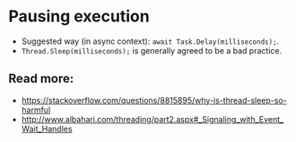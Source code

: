 # Pausing execution

* Suggested way (in async context): `await Task.Delay(milliseconds);`.
* `Thread.Sleep(milliseconds);` is generally agreed to be a bad practice.

## Read more:

* https://stackoverflow.com/questions/8815895/why-is-thread-sleep-so-harmful
* http://www.albahari.com/threading/part2.aspx#_Signaling_with_Event_Wait_Handles
